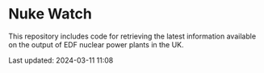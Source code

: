 # Nuke Watch

This repository includes code for retrieving the latest information available on the output of EDF nuclear power plants in the UK.

Last updated: 2024-03-11 11:08